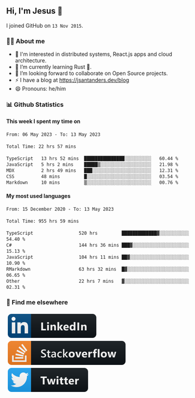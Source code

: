 ## Hi, I'm Jesus 👋

I joined GitHub on `13 Nov 2015`.

<!-- Talking about you -->

### 👨‍💻 About me

- 👦 I'm interested in distributed systems, React.js apps and cloud architecture.
- 🌱 I’m currently learning Rust 🦀.
- 👯 I’m looking forward to collaborate on Open Source projects.
- ⚡️ I have a blog at <https://jsantanders.dev/blog>
- 😄 Pronouns: he/him

### 📊 Github Statistics

#### This week I spent my time on

<!--START_SECTION:weekly-->

```text
From: 06 May 2023 - To: 13 May 2023

Total Time: 22 hrs 57 mins

TypeScript   13 hrs 52 mins  ███████████████░░░░░░░░░░   60.44 %
JavaScript   5 hrs 2 mins    █████▒░░░░░░░░░░░░░░░░░░░   21.98 %
MDX          2 hrs 49 mins   ███░░░░░░░░░░░░░░░░░░░░░░   12.31 %
CSS          48 mins         █░░░░░░░░░░░░░░░░░░░░░░░░   03.54 %
Markdown     10 mins         ▒░░░░░░░░░░░░░░░░░░░░░░░░   00.76 %
```

<!--END_SECTION:weekly-->

#### My most used languages

<!--START_SECTION:alltime-->

```text
From: 15 December 2020 - To: 13 May 2023

Total Time: 955 hrs 59 mins

TypeScript                 520 hrs         █████████████▓░░░░░░░░░░░   54.40 %
C#                         144 hrs 36 mins ███▓░░░░░░░░░░░░░░░░░░░░░   15.13 %
JavaScript                 104 hrs 11 mins ██▓░░░░░░░░░░░░░░░░░░░░░░   10.90 %
RMarkdown                  63 hrs 32 mins  █▓░░░░░░░░░░░░░░░░░░░░░░░   06.65 %
Other                      22 hrs 7 mins   ▓░░░░░░░░░░░░░░░░░░░░░░░░   02.31 %
```

<!--END_SECTION:alltime-->

### 📢 Find me elsewhere

<p>
  <a target="_blank" href="https://linkedin.com/in/jsantanders">
    <img src="https://github.com/jsantanders/jsantanders/blob/master/img/linkedin.svg" alt="LinkedIn" style="vertical-align:top; margin:4px">
  </a>
  
  <a target="_blank" href="https://stackoverflow.com/users/7318331/jesus-santander">
    <img src="https://github.com/jsantanders/jsantanders/blob/master/img/stackoverflow.svg" alt="StackOverflow" style="vertical-align:top; margin:4px">
  </a>
  
  <a target="_blank" href="http://twitter.com/jsantanders">
    <img src="https://github.com/jsantanders/jsantanders/blob/master/img/twitter.svg" alt="Twitter" style="vertical-align:top; margin:4px">
  </a>
</p>
